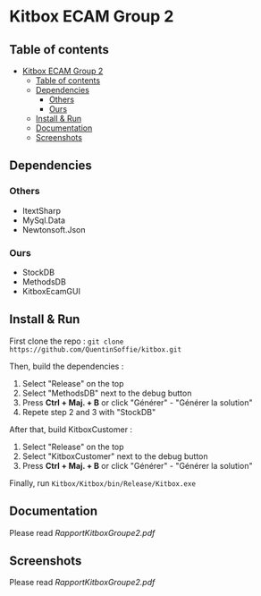 # Kitbox ECAM Group 2

## Table of contents

- [Kitbox ECAM Group 2](#kitbox-ecam-group-2)
  - [Table of contents](#table-of-contents)
  - [Dependencies](#dependencies)
    - [Others](#others)
    - [Ours](#ours)
  - [Install & Run](#install--run)
  - [Documentation](#documentation)
  - [Screenshots](#screenshots)

## Dependencies

### Others

- ItextSharp
- MySql.Data
- Newtonsoft.Json

### Ours

- StockDB
- MethodsDB
- KitboxEcamGUI

## Install & Run

First clone the repo : `git clone https://github.com/QuentinSoffie/kitbox.git`

Then, build the dependencies : 
1. Select "Release" on the top
2. Select "MethodsDB" next to the debug button
3. Press **Ctrl + Maj. + B** or click "Générer" - "Générer la solution"
4. Repete step 2 and 3 with "StockDB" 
  
After that, build KitboxCustomer :
1. Select "Release" on the top
2. Select "KitboxCustomer" next to the debug button
3. Press **Ctrl + Maj. + B** or click "Générer" - "Générer la solution"

Finally, run `Kitbox/Kitbox/bin/Release/Kitbox.exe`

## Documentation

Please read *RapportKitboxGroupe2.pdf*

## Screenshots

Please read *RapportKitboxGroupe2.pdf*
